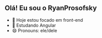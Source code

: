 ## Olá! Eu sou o RyanProsofsky

- 🔭 Hoje estou focado em front-end
- 🌱 Estudando Angular
- 😄 Pronouns: ele/dele


